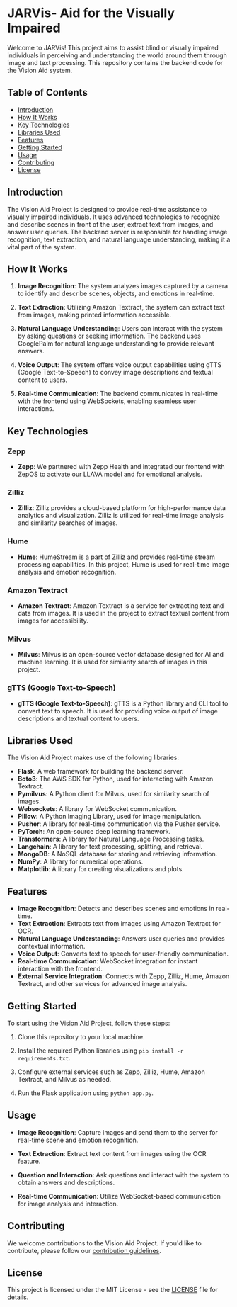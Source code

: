 # JARVis- Aid for the Visually Impaired

Welcome to JARVis! This project aims to assist blind or visually impaired individuals in perceiving and understanding the world around them through image and text processing. This repository contains the backend code for the Vision Aid system.

## Table of Contents

- [Introduction](#introduction)
- [How It Works](#how-it-works)
- [Key Technologies](#key-technologies)
- [Libraries Used](#libraries-used)
- [Features](#features)
- [Getting Started](#getting-started)
- [Usage](#usage)
- [Contributing](#contributing)
- [License](#license)

## Introduction

The Vision Aid Project is designed to provide real-time assistance to visually impaired individuals. It uses advanced technologies to recognize and describe scenes in front of the user, extract text from images, and answer user queries. The backend server is responsible for handling image recognition, text extraction, and natural language understanding, making it a vital part of the system.

## How It Works

1. **Image Recognition**: The system analyzes images captured by a camera to identify and describe scenes, objects, and emotions in real-time.

2. **Text Extraction**: Utilizing Amazon Textract, the system can extract text from images, making printed information accessible.

3. **Natural Language Understanding**: Users can interact with the system by asking questions or seeking information. The backend uses GooglePalm for natural language understanding to provide relevant answers.

4. **Voice Output**: The system offers voice output capabilities using gTTS (Google Text-to-Speech) to convey image descriptions and textual content to users.

5. **Real-time Communication**: The backend communicates in real-time with the frontend using WebSockets, enabling seamless user interactions.

## Key Technologies

### Zepp

- **Zepp**: We partnered with Zepp Health and integrated our frontend with ZepOS to activate our LLAVA model and for emotional analysis.

### Zilliz

- **Zilliz**: Zilliz provides a cloud-based platform for high-performance data analytics and visualization. Zilliz is utilized for real-time image analysis and similarity searches of images.

### Hume

- **Hume**: HumeStream is a part of Zilliz and provides real-time stream processing capabilities. In this project, Hume is used for real-time image analysis and emotion recognition.

### Amazon Textract

- **Amazon Textract**: Amazon Textract is a service for extracting text and data from images. It is used in the project to extract textual content from images for accessibility.

### Milvus

- **Milvus**: Milvus is an open-source vector database designed for AI and machine learning. It is used for similarity search of images in this project.

### gTTS (Google Text-to-Speech)

- **gTTS (Google Text-to-Speech)**: gTTS is a Python library and CLI tool to convert text to speech. It is used for providing voice output of image descriptions and textual content to users.

## Libraries Used

The Vision Aid Project makes use of the following libraries:

- **Flask**: A web framework for building the backend server.
- **Boto3**: The AWS SDK for Python, used for interacting with Amazon Textract.
- **Pymilvus**: A Python client for Milvus, used for similarity search of images.
- **Websockets**: A library for WebSocket communication.
- **Pillow**: A Python Imaging Library, used for image manipulation.
- **Pusher**: A library for real-time communication via the Pusher service.
- **PyTorch**: An open-source deep learning framework.
- **Transformers**: A library for Natural Language Processing tasks.
- **Langchain**: A library for text processing, splitting, and retrieval.
- **MongoDB**: A NoSQL database for storing and retrieving information.
- **NumPy**: A library for numerical operations.
- **Matplotlib**: A library for creating visualizations and plots.

## Features

- **Image Recognition**: Detects and describes scenes and emotions in real-time.
- **Text Extraction**: Extracts text from images using Amazon Textract for OCR.
- **Natural Language Understanding**: Answers user queries and provides contextual information.
- **Voice Output**: Converts text to speech for user-friendly communication.
- **Real-time Communication**: WebSocket integration for instant interaction with the frontend.
- **External Service Integration**: Connects with Zepp, Zilliz, Hume, Amazon Textract, and other services for advanced image analysis.

## Getting Started

To start using the Vision Aid Project, follow these steps:

1. Clone this repository to your local machine.

2. Install the required Python libraries using `pip install -r requirements.txt`.

3. Configure external services such as Zepp, Zilliz, Hume, Amazon Textract, and Milvus as needed.

4. Run the Flask application using `python app.py`.

## Usage

- **Image Recognition**: Capture images and send them to the server for real-time scene and emotion recognition.

- **Text Extraction**: Extract text content from images using the OCR feature.

- **Question and Interaction**: Ask questions and interact with the system to obtain answers and descriptions.

- **Real-time Communication**: Utilize WebSocket-based communication for image analysis and interaction.

## Contributing

We welcome contributions to the Vision Aid Project. If you'd like to contribute, please follow our [contribution guidelines](CONTRIBUTING.md).

## License

This project is licensed under the MIT License - see the [LICENSE](LICENSE) file for details.
